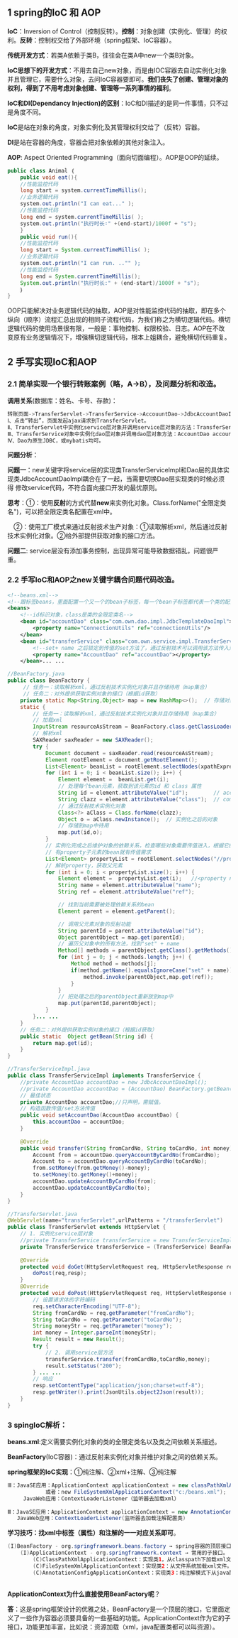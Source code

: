 ## 1 spring的IoC 和 AOP

**IoC**：Inversion of Control（控制反转）。**控制**：对象创建（实例化、管理）的权利。**反转**：控制权交给了外部环境（spring框架、IoC容器）。

**传统开发方式**：若类A依赖于类B，往往会在类A中new一个类B对象。

**IoC思想下的开发方式**：不用去自己new对象，而是由IOC容器去自动实例化对象并且管理它，需要什么对象，去问IoC容器要即可。**我们丧失了创建、管理对象的权利，得到了不用考虑对象创建、管理等一系列事情的福利**。

**IoC和DI(Dependancy Injection)的区别**：IoC和DI描述的是同一件事情，只不过是角度不同。

​	**IoC**是站在对象的角度，对象实例化及其管理权利交给了（反转）容器。

​	**DI**是站在容器的角度，容器会把对象依赖的其他对象注入。

**AOP**: Aspect Oriented Programming（面向切面编程）。AOP是OOP的延续。

```java
public class Animal ｛
	public void eat(){
	//性能监控代码
	long start = system.currentTimeMillis();
	//业务逻辑代码
	system.out.println("I can eat..." );
	//性能监控代码
	long end = system.currentTimeMillis( );
	system.out.println("执行时长∶" +(end-start)/1000f + "s");
	}
	public void run(){
	//性能监控代码
	long start = System.currentTimeMillis( );
	//业务逻辑代码
	system.out.println("I can run. .."" );
	//性能监控代码
	long end = System.currentTimeMillis();
	System.out.println("执行时长:" + (end-start)/1000f + "s");
	｝
}

```

OOP只能解决对业务逻辑代码的抽取，AOP是对性能监控代码的抽取，即在多个纵向（顺序）流程汇总出现的相同子流程代码，为我们称之为横切逻辑代码。横切逻辑代码的使用场景很有限，一般是：事物控制、权限校验、日志。AOP在不改变原有业务逻辑情况下，增强横切逻辑代码，根本上姐耦合，避免横切代码重复。

## 2 手写实现IoC和AOP

### 2.1 简单实现一个银行转账案例（略，A->B），及问题分析和改造。

**调用关系**(数据库：姓名、卡号、存款)：

```java
转账页面->TransferServlet->TransferService->AccouuntDao->JdbcAccountDaoImpl/MybatisAccountDaoImpl
Ⅰ、点击“转出”，页面发起ajax请求到TransferServlet。
Ⅱ、TransferServlet中实例化service层对象并调用service层对象的方法：TransferService transferService = new TransferServiceImol();
Ⅲ、TransferService对象中实例化dao层对象并调用dao层对象方法：AccountDao accountDao = new JdbcAccountDaoImpl();
Ⅳ、Dao为原生JDBC，或mybatis均可。
```

**问题分析**：

**问题一**：new关键字将service层的实现类TransferServicelmpl和Dao层的具体实现类JdbcAccountDaolmpl耦合在了一起，当需要切换Dao层实现类的时候必须得				修改service代码，不符合面向接口开发的最优原则。

​	**思考**：①：使用**反射**的方式代替**new**来实例化对象。Class.forName("全限定类名")，可以把全限定类名配置在xml中。

​			　②：使用工厂模式来通过反射技术生产对象：①读取解析xml，然后通过反射技术实例化对象。②给外部提供获取对象的接口方法。

**问题二**: service层没有添加事务控制，出现异常可能导致数据错乱，问题很严重。

### 2.2 手写IoC和AOP之new关键字耦合问题代码改造。

```xml
<!--beans.xml-->
<!--跟标签beans，里面配置一个又一个的bean子标签，每一个bean子标签都代表一个类的配置-->
<beans>
    <!--id标识对象，class是类的全限定类名-->
    <bean id="accountDao" class="com.own.dao.impl.JdbcTemplateDaoImpl">
        <property name="ConnectionUtils" ref="connectionUtils"/>
    </bean>
    <bean id="transferService" class="com.own.service.impl.TransferServiceImpl">
    	<!--set+ name 之后锁定到传值的set方法了，通过反射技术可以调用该方法传入对应的值-->
        <property name="AccountDao" ref="accountDao"></property>
    </bean>... ...
```

```java
//BeanFactory.java
public class BeanFactory {
     // 任务一：读取解析xml，通过反射技术实例化对象并且存储待用（map集合）
     // 任务二：对外提供获取实例对象的接口（根据id获取）
    private static Map<String,Object> map = new HashMap<>();  // 存储对象
    static {
        // 任务一：读取解析xml，通过反射技术实例化对象并且存储待用（map集合）
        // 加载xml
        InputStream resourceAsStream = BeanFactory.class.getClassLoader().getResourceAsStream("beans.xml");
        // 解析xml
        SAXReader saxReader = new SAXReader();
        try {
            Document document = saxReader.read(resourceAsStream);
            Element rootElement = document.getRootElement();
            List<Element> beanList = rootElement.selectNodes(xpathExpression:"//bean");
            for (int i = 0; i < beanList.size(); i++) {
                Element element =  beanList.get(i);
                // 处理每个bean元素，获取到该元素的id 和 class 属性
                String id = element.attributeValue("id");        // accountDao
                String clazz = element.attributeValue("class");  // com.own.dao.impl.JdbcAccountDaoImpl
                // 通过反射技术实例化对象
                Class<?> aClass = Class.forName(clazz);
                Object o = aClass.newInstance();  // 实例化之后的对象
                // 存储到map中待用
                map.put(id,o);
            }
            // 实例化完成之后维护对象的依赖关系，检查哪些对象需要传值进入，根据它的配置，我们传入相应的值
            // 有property子元素的bean就有传值需求
            List<Element> propertyList = rootElement.selectNodes("//property");
            // 解析property，获取父元素
            for (int i = 0; i < propertyList.size(); i++) {
                Element element =  propertyList.get(i);   //<property name="AccountDao" ref="accountDao"></property>
                String name = element.attributeValue("name");
                String ref = element.attributeValue("ref");

                // 找到当前需要被处理依赖关系的bean
                Element parent = element.getParent();

                // 调用父元素对象的反射功能
                String parentId = parent.attributeValue("id");
                Object parentObject = map.get(parentId);
                // 遍历父对象中的所有方法，找到"set" + name
                Method[] methods = parentObject.getClass().getMethods();
                for (int j = 0; j < methods.length; j++) {
                    Method method = methods[j];
                    if(method.getName().equalsIgnoreCase("set" + name)) {  // 该方法就是 setAccountDao(AccountDao accountDao)
                        method.invoke(parentObject,map.get(ref));
                    }
                }
                // 把处理之后的parentObject重新放到map中
                map.put(parentId,parentObject);
            }
        }... ...    
    }
    // 任务二：对外提供获取实例对象的接口（根据id获取）
    public static  Object getBean(String id) {
        return map.get(id);
    }
}
```

```java
//TransferServiceImpl.java
public class TransferServiceImpl implements TransferService {
	//private AccountDao accountDao = new JdbcAccountDaoImpl();
    //private AccountDao accountDao = (AccountDao) BeanFactory.getBean(id:"accountDao");
    // 最佳状态
    private AccountDao accountDao;//只声明，需赋值。
    // 构造函数传值/set方法传值
    public void setAccountDao(AccountDao accountDao) {
        this.accountDao = accountDao;
    }
    
    @Override
    public void transfer(String fromCardNo, String toCardNo, int money) throws Exception {
        Account from = accountDao.queryAccountByCardNo(fromCardNo);
        Account to = accountDao.queryAccountByCardNo(toCardNo);
        from.setMoney(from.getMoney()-money);
        to.setMoney(to.getMoney()+money);		
        accountDao.updateAccountByCardNo(from);
        accountDao.updateAccountByCardNo(to);   
    }
}
```

```java
//TransferServlet.java
@WebServlet(name="transferServlet",urlPatterns = "/transferServlet")
public class TransferServlet extends HttpServlet {
    // 1. 实例化service层对象
    //private TransferService transferService = new TransferServiceImpl();
    private TransferService transferService = (TransferService) BeanFactory.getBean("transferService");
    
    @Override
    protected void doGet(HttpServletRequest req, HttpServletResponse resp) throws ServletException, IOException {
        doPost(req,resp);
    }
    @Override
    protected void doPost(HttpServletRequest req, HttpServletResponse resp) throws ServletException, IOException {
        // 设置请求体的字符编码
        req.setCharacterEncoding("UTF-8");
        String fromCardNo = req.getParameter("fromCardNo");
        String toCardNo = req.getParameter("toCardNo");
        String moneyStr = req.getParameter("money");
        int money = Integer.parseInt(moneyStr);
        Result result = new Result();
        try {
            // 2. 调用service层方法
            transferService.transfer(fromCardNo,toCardNo,money);
            result.setStatus("200");
        } ... ...
        // 响应
        resp.setContentType("application/json;charset=utf-8");
        resp.getWriter().print(JsonUtils.object2Json(result));
    }
}
```

### 3 spingIoC解析：

**beans.xml**:定义需要实例化对象的类的全限定类名以及类之间依赖关系描述。

**BeanFactory**(IoC容器)：通过反射来实例化对象并维护对象之间的依赖关系。

**spring框架的IoC实现**：①纯注解、②xml+注解、③纯注解

```java
ⅠⅡ：JavaSE应用：ApplicationContext applicationContext = new classPathXmlApplicationContext("beans.xml");
			或者：new FileSystemXmlApplicationContext("c:/beans.xml");
     JavaWeb应用：ContextLoaderListener（监听器去加载xml）
                
Ⅲ：JavaSE应用：ApplicationContext applicationContext = new AnnotationConfigApplicationContext(SpringConfig.calss);
   JavaWeb应用：ContextLoaderListener(监听器去加载注解配置类)
```

**学习技巧：找xml中标签（属性）和注解的一一对应关系即可**。

```java
(I)BeanFactory - org.springframework.beans.factory → spring容器的顶层接口。
    (I)ApplicationContext - org.springframework.context → 常用的子接口。
    	(C)ClassPathXmlApplicationContext：实现类1，从classpath下加载xml文件。
    	(C)FileSystemXmlApplicationContext：实现类2：从文件系统加载xml文件。
    	(C)AnnotationConfigApplicationContext：实现类3：纯注解模式下从java配置类加载配置信息。
    
```

**ApplicationContext为什么直接使用BeanFactory呢**？

**答**：这是spring框架设计的优雅之处，BeanFactory是一个顶层的接口，它里面定义了一些作为容器必须要具备的一些基础的功能。ApplicationContext作为它的子接口，功能更加丰富，比如说：资源加载（xml，java配置类都可以叫资源）。